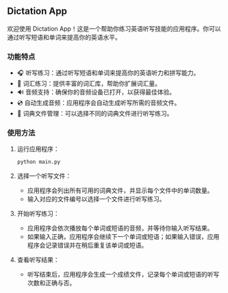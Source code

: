 ## Dictation App

欢迎使用 Dictation App！这是一个帮助你练习英语听写技能的应用程序。你可以通过听写短语和单词来提高你的英语水平。

### 功能特点

- 🎧 听写练习：通过听写短语和单词来提高你的英语听力和拼写能力。
- 📘 词汇练习：提供丰富的词汇库，帮助你扩展词汇量。
- 🔊 音频支持：确保你的音频设备已打开，以获得最佳体验。
- 💿 自动生成音频：应用程序会自动生成听写所需的音频文件。
- 📖 词典文件管理：可以选择不同的词典文件进行听写练习。

### 使用方法

1. 运行应用程序：

   ```bash
   python main.py
   ```

2. 选择一个听写文件：

   - 应用程序会列出所有可用的词典文件，并显示每个文件中的单词数量。
   - 输入对应的文件编号以选择一个文件进行听写练习。

3. 开始听写练习：

   - 应用程序会依次播放每个单词或短语的音频，并等待你输入听写结果。
   - 如果输入正确，应用程序会继续下一个单词或短语；如果输入错误，应用程序会记录错误并在稍后重复该单词或短语。

4. 查看听写结果：
   - 听写结束后，应用程序会生成一个成绩文件，记录每个单词或短语的听写次数和正确与否。

